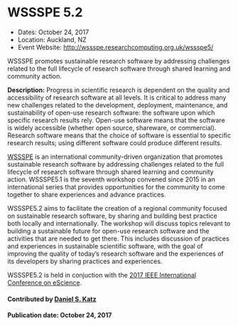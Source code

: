 
# WSSSPE 5.2

- Dates: October 24, 2017
- Location: Auckland, NZ
- Event Website: http://wssspe.researchcomputing.org.uk/wssspe5/

WSSSPE promotes sustainable research software by addressing challenges related to the full lifecycle of research software through shared learning and community action.

**Description:**  Progress in scientific research is dependent on the quality and accessibility of research software at all levels. It is critical to address many new challenges related to the development, deployment, maintenance, and sustainability of open-use research software: the software upon which specific research results rely. Open-use software means that the software is widely accessible (whether open source, shareware, or commercial). Research software means that the choice of software is essential to specific research results; using different software could produce different results.

[WSSSPE](http://wssspe.researchcomputing.org.uk) is an international community-driven organization that promotes sustainable research software by addressing challenges related to the full lifecycle of research software through shared learning and community action. WSSSPE5.1 is the seventh workshop convened since 2015 in an international series that provides opportunities for the community to come together to share experiences and advance practices.

WSSSPE5.2 aims to facilitate the creation of a regional community focused on sustainable research software, by sharing and building best practice both locally and internationally. The workshop will discuss topics relevant to building a sustainable future for open-use research software and the activities that are needed to get there. This includes discussion of practices and experiences in sustainable scientific software, with the goal of improving the quality of today’s research software and the experiences of its developers by sharing practices and experiences.

WSSSPE5.2 is held in conjuction with the [2017 IEEE International Conference on eScience](http://escience2017.org.nz).

#### Contributed by [Daniel S. Katz](https://github.com/danielskatz "Daniel S. Katz GitHub Profile")

#### Publication date: October 24, 2017

<!---
Publish: yes
Categories: development, collaboration
Topics: software engineering, projects and organizations
Tags: conference
Level: 2
Prerequisites: default
Aggregate: none
--->
